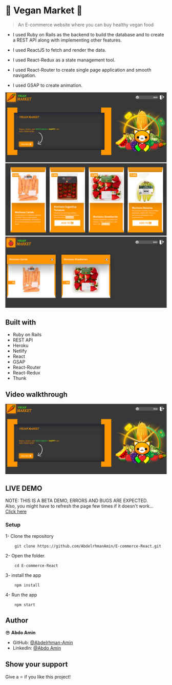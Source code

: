 # 🥬 Vegan Market 🥕

> An E-commerce website where you can buy healthy vegan food

- I used Ruby on Rails as the backend to build the database and to create a REST API along with implementing other features.

- I used ReactJS to fetch and render the data.
- I used React-Redux as a state management tool.
- I used React-Router to create single page application and smooth navigation.
- I used GSAP to create animation.

![Screenshot](./homepage.png)
![Screenshot](./market.png)
![Screenshot](./cart.png)

## Built with

- Ruby on Rails
- REST API
- Heroku
- Netlify
- React
- GSAP
- React-Router
- React-Redux
- Thunk

## Video walkthrough 

[![Watch the video](./homepage.png)](https://www.loom.com/share/6fecce4cb0fd4b36bd7dee9b5f84c324)

## LIVE DEMO

NOTE: THIS IS A BETA DEMO, ERRORS AND BUGS ARE EXPECTED. <br>
Also, you might have to refresh the page few times if it doesn't work... <br>
[Click here](https://musing-wilson-2ffd7e.netlify.app/)

### Setup

1- Clone the repository

```
    git clone https://github.com/AbdelrhmanAmin/E-commerce-React.git
```

2- Open the folder.

```
    cd E-commerce-React
```

3- install the app

```
    npm install
```

4- Run the app

```
    npm start
```

## Author

😎 **Abdo Amin**

- GitHub: [@Abdelrhman-Amin](https://github.com/AbdelrhmanAmin)
- LinkedIn: [@Abdo Amin](https://www.linkedin.com/in/abdoamin/)

## Show your support

Give a ⭐️ if you like this project!
